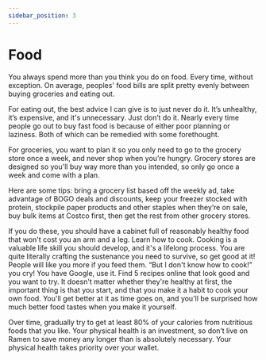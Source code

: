 ```yaml
---
sidebar_position: 3
---
```


# Food

You always spend more than you think you do on food. Every time, without exception. On average, peoples' food bills are split pretty evenly between buying groceries and eating out. 

For eating out, the best advice I can give is to just never do it. It’s unhealthy, it’s expensive, and it's unnecessary. Just don’t do it. Nearly every time people go out to buy fast food is because of either poor planning or laziness. Both of which can be remedied with some forethought. 

For groceries, you want to plan it so you only need to go to the grocery store once a week, and never shop when you’re hungry. Grocery stores are designed so you'll buy way more than you intended, so only go once a week and come with a plan. 

Here are some tips:
bring a grocery list based off the weekly ad,
take advantage of BOGO deals and discounts, 
keep your freezer stocked with protein, 
stockpile paper products and other staples when they’re on sale,  
buy bulk items at Costco first, then get the rest from other grocery stores. 

If you do these, you should have a cabinet full of reasonably healthy food that won't cost you an arm and a leg. 
Learn how to cook. Cooking is a valuable life skill you should develop, and it's a lifelong process. You are quite literally crafting the sustenance you need to survive, so get good at it! People will like you more if you feed them. 
“But I don't know how to cook!” you cry! 
You have Google, use it. Find 5 recipes online that look good and you want to try. It doesn't matter whether they're healthy at first, the important thing is that you start, and that you make it a habit to cook your own food. You'll get better at it as time goes on, and you'll be surprised how much better food tastes when you make it yourself.

Over time, gradually try to get at least 80% of your calories from nutritious foods that you like. Your physical health is an investment, so don’t live on Ramen to save money any longer than is absolutely necessary. Your physical health takes priority over your wallet.
